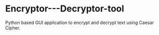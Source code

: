# Encryptor---Decryptor-tool
Python based GUI application to encrypt and decrypt text using Caesar Cipher.
